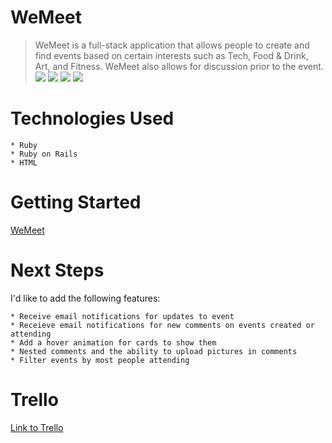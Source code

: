 # WeMeet
> WeMeet is a full-stack application that allows people to create and find events based on certain interests such as Tech, Food & Drink, Art, and Fitness. WeMeet also allows for discussion prior to the event. 
><img src="https://i.imgur.com/VO7Byoy.png">
><img src="https://i.imgur.com/zOqsX6a.png">
><img src="https://i.imgur.com/0EpYxBt.png">
><img src="https://i.imgur.com/uXfPwB8.png">





# Technologies Used
	* Ruby
	* Ruby on Rails
	* HTML

# Getting Started

<a href="https://murmuring-brook-31535.herokuapp.com/events">WeMeet</a>

	
# Next Steps
I'd like to add the following features:

	* Receive email notifications for updates to event 
	* Receieve email notifications for new comments on events created or attending 
	* Add a hover animation for cards to show them 
	* Nested comments and the ability to upload pictures in comments 
	* Filter events by most people attending 

# Trello 
<a href="https://trello.com/b/kobL2mIN/meetup-event-planning">Link to Trello</a>
